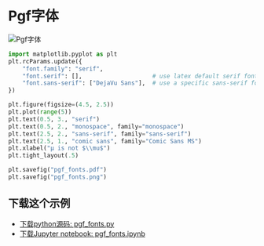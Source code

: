 # Pgf字体

![Pgf字体](https://matplotlib.org/_images/sphx_glr_pgf_fonts_001.png)

```python
import matplotlib.pyplot as plt
plt.rcParams.update({
    "font.family": "serif",
    "font.serif": [],                    # use latex default serif font
    "font.sans-serif": ["DejaVu Sans"],  # use a specific sans-serif font
})

plt.figure(figsize=(4.5, 2.5))
plt.plot(range(5))
plt.text(0.5, 3., "serif")
plt.text(0.5, 2., "monospace", family="monospace")
plt.text(2.5, 2., "sans-serif", family="sans-serif")
plt.text(2.5, 1., "comic sans", family="Comic Sans MS")
plt.xlabel("µ is not $\\mu$")
plt.tight_layout(.5)

plt.savefig("pgf_fonts.pdf")
plt.savefig("pgf_fonts.png")
```

## 下载这个示例
            
- [下载python源码: pgf_fonts.py](https://matplotlib.org/_downloads/pgf_fonts.py)
- [下载Jupyter notebook: pgf_fonts.ipynb](https://matplotlib.org/_downloads/pgf_fonts.ipynb)